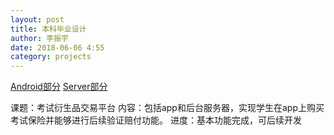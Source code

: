 ```yaml
---
layout: post
title: 本科毕业设计
author: 李振宇
date: 2018-06-06 4:55
category: projects
---
```

<a href="https://github.com/Kevin9436/ExamInsurance_android" target="_blank">Android部分</a>
<a href="https://github.com/Kevin9436/ExamInsurance_server" target="_blank">Server部分</a>

课题：考试衍生品交易平台
内容：包括app和后台服务器，实现学生在app上购买考试保险并能够进行后续验证赔付功能。
进度：基本功能完成，可后续开发
